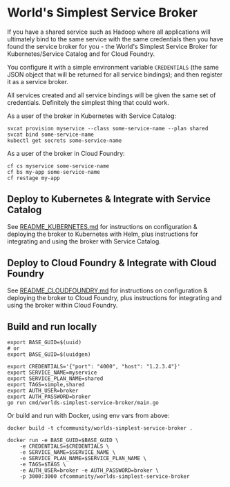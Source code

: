 # World's Simplest Service Broker

If you have a shared service such as Hadoop where all applications will ultimately bind to the same service with the same credentials then you have found the service broker for you - the World's Simplest Service Broker for Kubernetes/Service Catalog and for Cloud Foundry.

You configure it with a simple environment variable `CREDENTIALS` (the same JSON object that will be returned for all service bindings); and then register it as a service broker.

All services created and all service bindings will be given the same set of credentials. Definitely the simplest thing that could work.

As a user of the broker in Kubernetes with Service Catalog:

```plain
svcat provision myservice --class some-service-name --plan shared
svcat bind some-service-name
kubectl get secrets some-service-name
```

As a user of the broker in Cloud Foundry:

```plain
cf cs myservice some-service-name
cf bs my-app some-service-name
cf restage my-app
```

## Deploy to Kubernetes & Integrate with Service Catalog

See [README_KUBERNETES.md](README_KUBERNETES.md) for instructions on configuration & deploying the broker to Kubernetes with Helm, plus instructions for integrating and using the broker with Service Catalog.

## Deploy to Cloud Foundry & Integrate with Cloud Foundry

See [README_CLOUDFOUNDRY.md](README_CLOUDFOUNDRY.md) for instructions on configuration & deploying the broker to Cloud Foundry, plus instructions for integrating and using the broker within Cloud Foundry.

## Build and run locally

```shell
export BASE_GUID=$(uuid)
# or
export BASE_GUID=$(uuidgen)

export CREDENTIALS='{"port": "4000", "host": "1.2.3.4"}'
export SERVICE_NAME=myservice
export SERVICE_PLAN_NAME=shared
export TAGS=simple,shared
export AUTH_USER=broker
export AUTH_PASSWORD=broker
go run cmd/worlds-simplest-service-broker/main.go
```

Or build and run with Docker, using env vars from above:

```shell
docker build -t cfcommunity/worlds-simplest-service-broker .

docker run -e BASE_GUID=$BASE_GUID \
    -e CREDENTIALS=$CREDENTIALS \
    -e SERVICE_NAME=$SERVICE_NAME \
    -e SERVICE_PLAN_NAME=$SERVICE_PLAN_NAME \
    -e TAGS=$TAGS \
    -e AUTH_USER=broker -e AUTH_PASSWORD=broker \
    -p 3000:3000 cfcommunity/worlds-simplest-service-broker
```
